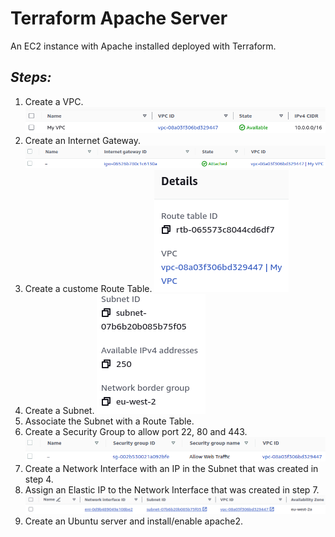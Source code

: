 # Terraform Apache Server

An EC2 instance with Apache installed deployed with Terraform.

## _Steps:_

1. Create a VPC.
   ![image info](./img/1.png)
2. Create an Internet Gateway.
   ![image info](./img/2.png)
3. Create a custome Route Table.
   ![image info](./img/3.png)
4. Create a Subnet.
   ![image info](./img/4.png)
5. Associate the Subnet with a Route Table.
6. Create a Security Group to allow port 22, 80 and 443.
   ![image info](./img/5.png)
7. Create a Network Interface with an IP in the Subnet that was created in step 4.
8. Assign an Elastic IP to the Network Interface that was created in step 7.
   ![image info](./img/6.png)
9. Create an Ubuntu server and install/enable apache2.
